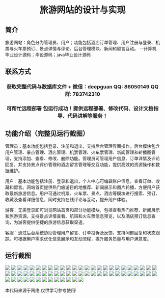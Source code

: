 <p><h1 align="center">旅游网站的设计与实现</h1></p>

## 简介
旅游网站：角色分为管理员、用户；功能包括酒店订单管理、用户注册与登录、机票与火车票预订、景点详情与评论、后台管理模块、新闻和留言互动。    --计算机毕业设计源码；毕设源码；java毕业设计源码


## 联系方式
<p><h3 align="center">获取完整代码与数据库文件 + 微信：deepguan QQ: 86050149 QQ群: 783742310</h3></p>
<p><h3 align="center">可帮忙远程部署 包运行成功！提供远程部署、修改代码、设计文档指导、代码讲解等服务！</h3></p>

## 功能介绍（完整见运行截图）
管理员：基本功能包括登录、注册和退出，支持后台管理界面操作。后台模块包含用户管理、景点管理、酒店管理、机票管理、火车票管理、新闻管理和轮播图管理，支持添加、查看、修改、删除功能。管理员可管理用户信息、订单详情及评论回复，并支持景点评价管理和酒店留言管理等交互功能，提供高效的资源操作和数据维护。

用户：基本功能包括注册、登录和退出，个人中心可编辑账户信息，查看订单、收藏和留言。网站首页提供热门旅游目的地推荐、新闻展示和图片轮播，方便用户获取最新旅游信息。用户可通过机票、火车票、景点、酒店等模块进行搜索、预订、收藏及查看详细信息，同时支持在线评论与互动，提升用户体验。

游客：无需登录即可浏览网站首页和部分功能模块，包括查看热门推荐、新闻展示和旅游资源。支持景点详情查看、航班和火车票信息预览，以及酒店预订信息查询，为游客提供便捷的旅游信息获取渠道。

客服：通过后台系统协助管理用户留言、订单投诉及反馈，支持问题回复和状态跟踪。可根据用户需求优化信息展示和互动流程，提升服务质量与用户满意度。


## 运行截图
![](https://bs-1329754181.cos.ap-shanghai.myqcloud.com/ssm/TravelWebsite/img/001.jpg)
![](https://bs-1329754181.cos.ap-shanghai.myqcloud.com/ssm/TravelWebsite/img/002.jpg)
![](https://bs-1329754181.cos.ap-shanghai.myqcloud.com/ssm/TravelWebsite/img/003.jpg)
![](https://bs-1329754181.cos.ap-shanghai.myqcloud.com/ssm/TravelWebsite/img/004.jpg)
![](https://bs-1329754181.cos.ap-shanghai.myqcloud.com/ssm/TravelWebsite/img/005.jpg)
![](https://bs-1329754181.cos.ap-shanghai.myqcloud.com/ssm/TravelWebsite/img/006.jpg)
![](https://bs-1329754181.cos.ap-shanghai.myqcloud.com/ssm/TravelWebsite/img/007.jpg)
![](https://bs-1329754181.cos.ap-shanghai.myqcloud.com/ssm/TravelWebsite/img/008.jpg)
![](https://bs-1329754181.cos.ap-shanghai.myqcloud.com/ssm/TravelWebsite/img/009.jpg)
![](https://bs-1329754181.cos.ap-shanghai.myqcloud.com/ssm/TravelWebsite/img/010.jpg)
![](https://bs-1329754181.cos.ap-shanghai.myqcloud.com/ssm/TravelWebsite/img/011.jpg)
![](https://bs-1329754181.cos.ap-shanghai.myqcloud.com/ssm/TravelWebsite/img/012.jpg)
![](https://bs-1329754181.cos.ap-shanghai.myqcloud.com/ssm/TravelWebsite/img/013.jpg)
![](https://bs-1329754181.cos.ap-shanghai.myqcloud.com/ssm/TravelWebsite/img/014.jpg)
![](https://bs-1329754181.cos.ap-shanghai.myqcloud.com/ssm/TravelWebsite/img/015.jpg)
![](https://bs-1329754181.cos.ap-shanghai.myqcloud.com/ssm/TravelWebsite/img/016.jpg)
![](https://bs-1329754181.cos.ap-shanghai.myqcloud.com/ssm/TravelWebsite/img/017.jpg)
![](https://bs-1329754181.cos.ap-shanghai.myqcloud.com/ssm/TravelWebsite/img/018.jpg)
![](https://bs-1329754181.cos.ap-shanghai.myqcloud.com/ssm/TravelWebsite/img/019.jpg)
![](https://bs-1329754181.cos.ap-shanghai.myqcloud.com/ssm/TravelWebsite/img/020.jpg)
![](https://bs-1329754181.cos.ap-shanghai.myqcloud.com/ssm/TravelWebsite/img/021.jpg)
![](https://bs-1329754181.cos.ap-shanghai.myqcloud.com/ssm/TravelWebsite/img/022.jpg)
![](https://bs-1329754181.cos.ap-shanghai.myqcloud.com/ssm/TravelWebsite/img/023.jpg)
![](https://bs-1329754181.cos.ap-shanghai.myqcloud.com/ssm/TravelWebsite/img/024.jpg)
![](https://bs-1329754181.cos.ap-shanghai.myqcloud.com/ssm/TravelWebsite/img/025.jpg)
![](https://bs-1329754181.cos.ap-shanghai.myqcloud.com/ssm/TravelWebsite/img/026.jpg)
![](https://bs-1329754181.cos.ap-shanghai.myqcloud.com/ssm/TravelWebsite/img/027.jpg)
![](https://bs-1329754181.cos.ap-shanghai.myqcloud.com/ssm/TravelWebsite/img/028.jpg)
![](https://bs-1329754181.cos.ap-shanghai.myqcloud.com/ssm/TravelWebsite/img/029.jpg)
![](https://bs-1329754181.cos.ap-shanghai.myqcloud.com/ssm/TravelWebsite/img/030.jpg)
![](https://bs-1329754181.cos.ap-shanghai.myqcloud.com/ssm/TravelWebsite/img/031.jpg)
![](https://bs-1329754181.cos.ap-shanghai.myqcloud.com/ssm/TravelWebsite/img/032.jpg)
![](https://bs-1329754181.cos.ap-shanghai.myqcloud.com/ssm/TravelWebsite/img/033.jpg)
![](https://bs-1329754181.cos.ap-shanghai.myqcloud.com/ssm/TravelWebsite/img/034.jpg)
![](https://bs-1329754181.cos.ap-shanghai.myqcloud.com/ssm/TravelWebsite/img/035.jpg)
![](https://bs-1329754181.cos.ap-shanghai.myqcloud.com/ssm/TravelWebsite/img/036.jpg)
![](https://bs-1329754181.cos.ap-shanghai.myqcloud.com/ssm/TravelWebsite/img/037.jpg)
![](https://bs-1329754181.cos.ap-shanghai.myqcloud.com/ssm/TravelWebsite/img/038.jpg)
![](https://bs-1329754181.cos.ap-shanghai.myqcloud.com/ssm/TravelWebsite/img/039.jpg)
![](https://bs-1329754181.cos.ap-shanghai.myqcloud.com/ssm/TravelWebsite/img/040.jpg)
![](https://bs-1329754181.cos.ap-shanghai.myqcloud.com/ssm/TravelWebsite/img/041.jpg)
![](https://bs-1329754181.cos.ap-shanghai.myqcloud.com/ssm/TravelWebsite/img/042.jpg)
![](https://bs-1329754181.cos.ap-shanghai.myqcloud.com/ssm/TravelWebsite/img/043.jpg)
![](https://bs-1329754181.cos.ap-shanghai.myqcloud.com/ssm/TravelWebsite/img/044.jpg)
![](https://bs-1329754181.cos.ap-shanghai.myqcloud.com/ssm/TravelWebsite/img/045.jpg)
![](https://bs-1329754181.cos.ap-shanghai.myqcloud.com/ssm/TravelWebsite/img/046.jpg)
![](https://bs-1329754181.cos.ap-shanghai.myqcloud.com/ssm/TravelWebsite/img/047.jpg)
![](https://bs-1329754181.cos.ap-shanghai.myqcloud.com/ssm/TravelWebsite/img/048.jpg)
![](https://bs-1329754181.cos.ap-shanghai.myqcloud.com/ssm/TravelWebsite/img/049.jpg)
![](https://bs-1329754181.cos.ap-shanghai.myqcloud.com/ssm/TravelWebsite/img/050.jpg)
![](https://bs-1329754181.cos.ap-shanghai.myqcloud.com/ssm/TravelWebsite/img/051.jpg)
![](https://bs-1329754181.cos.ap-shanghai.myqcloud.com/ssm/TravelWebsite/img/052.jpg)
![](https://bs-1329754181.cos.ap-shanghai.myqcloud.com/ssm/TravelWebsite/img/053.jpg)
![](https://bs-1329754181.cos.ap-shanghai.myqcloud.com/ssm/TravelWebsite/img/054.jpg)
![](https://bs-1329754181.cos.ap-shanghai.myqcloud.com/ssm/TravelWebsite/img/055.jpg)
![](https://bs-1329754181.cos.ap-shanghai.myqcloud.com/ssm/TravelWebsite/img/056.jpg)
![](https://bs-1329754181.cos.ap-shanghai.myqcloud.com/ssm/TravelWebsite/img/057.jpg)
![](https://bs-1329754181.cos.ap-shanghai.myqcloud.com/ssm/TravelWebsite/img/058.jpg)
![](https://bs-1329754181.cos.ap-shanghai.myqcloud.com/ssm/TravelWebsite/img/059.jpg)
![](https://bs-1329754181.cos.ap-shanghai.myqcloud.com/ssm/TravelWebsite/img/060.jpg)
![](https://bs-1329754181.cos.ap-shanghai.myqcloud.com/ssm/TravelWebsite/img/061.jpg)
![](https://bs-1329754181.cos.ap-shanghai.myqcloud.com/ssm/TravelWebsite/img/062.jpg)
![](https://bs-1329754181.cos.ap-shanghai.myqcloud.com/ssm/TravelWebsite/img/063.jpg)

<p>本代码来源于网络,仅供学习参考使用!</p>
